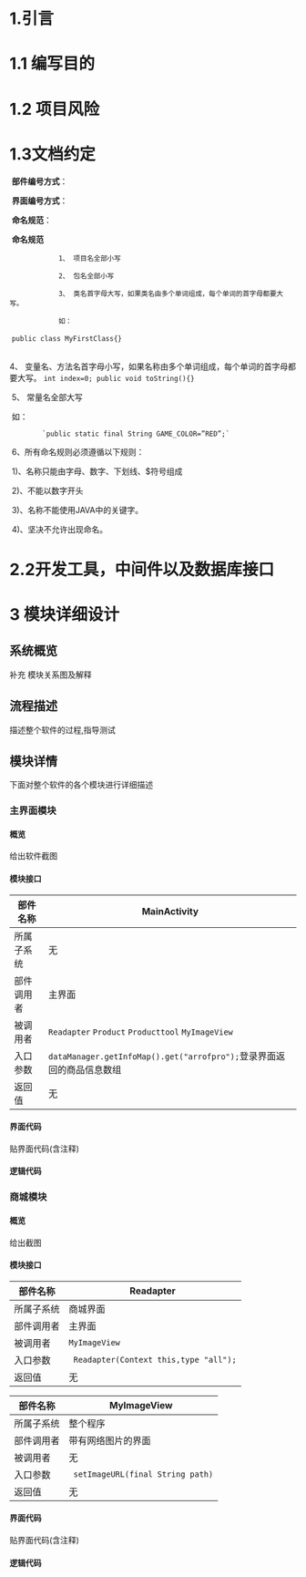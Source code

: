 # 1.引言

# 1.1 编写目的

# 1.2 项目风险

# 1.3文档约定

​		**部件编号方式**：

​		**界面编号方式**：

​		**命名规范**：

​		**命名规范**

				1、 项目名全部小写
	
				2、 包名全部小写
	
				3、 类名首字母大写，如果类名由多个单词组成，每个单词的首字母都要大写。
	
				如：
​                         `public class MyFirstClass{}`
				
​	
​			4、 变量名、方法名首字母小写，如果名称由多个单词组成，每个单词的首字母都要大写。
                  	  `int index=0; public void toString(){}`


​			5、 常量名全部大写

​			如：

  			`public static final String GAME_COLOR=”RED”;`

​		6、所有命名规则必须遵循以下规则：

​			1)、名称只能由字母、数字、下划线、$符号组成

​			2)、不能以数字开头

​			3)、名称不能使用JAVA中的关键字。

​			4)、坚决不允许出现命名。

# 2.2开发工具，中间件以及数据库接口

# 3 模块详细设计

## 系统概览
补充 模块关系图及解释

## 流程描述

描述整个软件的过程,指导测试

## 模块详情
下面对整个软件的各个模块进行详细描述

### 主界面模块
#### 概览
给出软件截图
#### 模块接口
|  部件名称   | MainActivity |
|  ----  | ----  |
| 所属子系统  | 无 |
| 部件调用者| 主界面 |
|被调用者| `Readapter` `Product` `Producttool` `MyImageView` |
|入口参数| `dataManager.getInfoMap().get("arrofpro");`登录界面返回的商品信息数组 |
|返回值| 无 |
#### 界面代码
贴界面代码(含注释)

#### 逻辑代码

### 商城模块

#### 概览
给出截图

#### 模块接口
|  部件名称   | Readapter |
|  ----  | ----  |
| 所属子系统  | 商城界面 |
| 部件调用者| 主界面 |
|被调用者| `MyImageView` |
|入口参数| ` Readapter(Context this,type "all");` |
|返回值| 无 |


|  部件名称   | MyImageView |
|  ----  | ----  |
| 所属子系统  | 整个程序 |
| 部件调用者| 带有网络图片的界面 |
|被调用者| 无 |
|入口参数| ` setImageURL(final String path)` |
|返回值| 无 |


#### 界面代码
贴界面代码(含注释)

#### 逻辑代码
